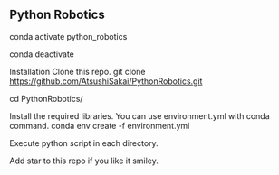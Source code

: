 

## Python Robotics
> 
conda activate python_robotics

> 
conda deactivate


Installation
Clone this repo.
git clone https://github.com/AtsushiSakai/PythonRobotics.git

cd PythonRobotics/

Install the required libraries. You can use environment.yml with conda command.
conda env create -f environment.yml

Execute python script in each directory.

Add star to this repo if you like it smiley.